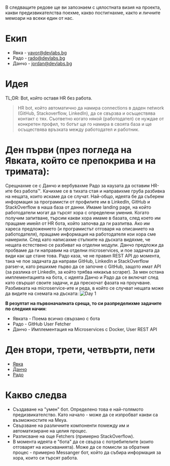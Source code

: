 В следващите редове ще ви запознаем с цялостната визия на проекта, какви предизвикателства поехме, какво постигнахме, както и личните мемоари на всеки един от нас.

# Екип
- Явка - yavor@devlabs.bg
- Радо - rado@devlabs.bg
- Данчо - jordan@devlabs.bg

# Идея
TL;DR: Bot, който оставя HR без работа.
> HR bot, който автоматично да намира connections в даден network (GitHub, Stackoverflow, LinkedIn), да се свързва и осъществява контакт с тях. Съответно когато някой (работодател) се нуждае от конкретен профил, то ботът ще го намира в своята база и ще осъществява връзката между работодател и работник.

# Ден първи (през погледа на Явката, който се препокрива и на тримата):
Срещнахме се с Данчо и вербувахме Радо за каузата да оставим HR-ите без работа™. Качихме се в тихата стая и направихме груба разбивка на нещата, които искаме да се случат.
Най-общо, идеята бе да съберем информация за програмисти от профилите им в LinkedIn, GitHub и StackOverflow в наша база от данни. Имаме landing page, на който работодатели могат да търсят хора с определени умения. Когато получим запитване, търсим какви хора имаме в базата, след което им пращаме имейл от HR бота, който започва да ги разпитва. Ако им хареса предложението (и програмистът отговаря на описанието на работодателя), пращаме информация на работодателя кои хора сме намерили.
След като написахме стъпките на дъската видяхме, че нещата естествено се разбиват на отделни модули. Данчо предложи да пробваме да ги направим на отделни microservices, и пое задачата да види как ще стане това. Радо каза, че не правил REST API до момента, така че пое задачата да направи GitHub, LinkedIn и StackOverflow parser-и, като решихме първо да се започне с GitHub, защото имат API (за разлика от LinkedIn, за който трябва някакъв scraper). За мен остана имплементацията на бота, с идеята Данчо и Радо да се включат след като свършат своите задачи, и да прескочат фазата на проучване.
Разбивката на microservice-ите и реда, в който се случват нещата може да видите на схемата на дъската:
![Day 1](https://gitlab.com/dev-labs-bg/hr-bot/raw/a01cd34310a64a1861fe374552a6fde6a4a2299d/bot/img/day1.jpg)

**В резултат на първоначалната среща, то си разпределихме задачите по следния начин**:

- Явката - Поема всичко свързано с бота
- Радо   - GitHub User Fetcher 
- Данчо  - Имплементация на Microservices с Docker, User REST API 

# Ден втори, трети, четвърти, пети
- [Явка](https://gitlab.com/dev-labs-bg/hr-bot/blob/master/bot/Readme.md)
- [Данчо](https://gitlab.com/dev-labs-bg/hr-bot/blob/master/Sprint-Jordan-summary.md)
- [Радо](https://gitlab.com/dev-labs-bg/hr-bot/blob/master/Sprint-Rado-summary.md)


# Какво следва
- Създаване на "умен" бот. Определено това е най-голямото предизвикателство. Като начало - може да се изпробват какви са възможностите на Meya.
- Свързване на различните компоненти помежду им и автоматизиране на целия процес.
- Разписване на още Fetchers (примерно StackOverflow).
- В момента идеята е "бота" да се свърза с потребителите (които отговарят на изискванията). Може да се помисли за обратния процес - примерно Messanger бот, който да събира информация за хора, които си търсят работа.



